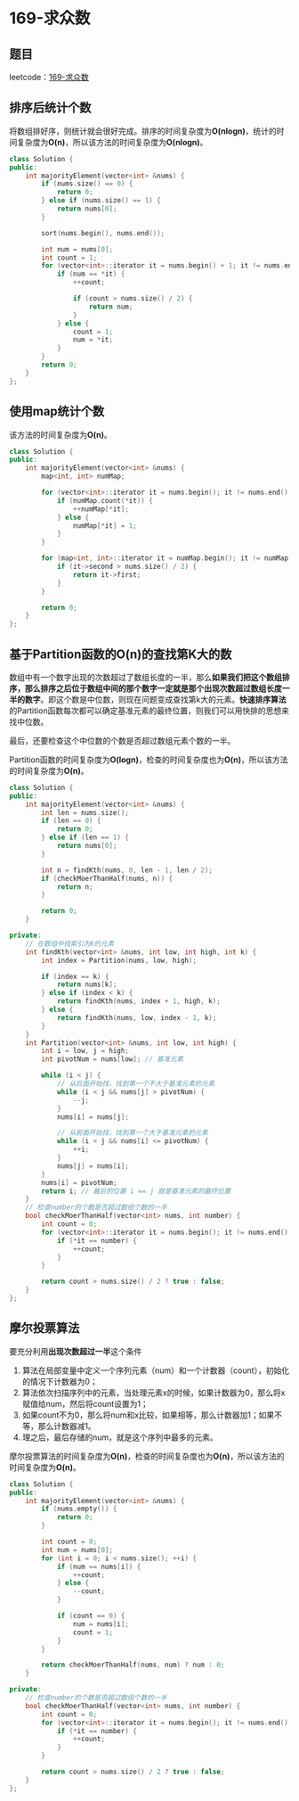 # 169-求众数

## 题目

leetcode：[169-求众数](https://leetcode-cn.com/problems/majority-element/)

## 排序后统计个数

将数组排好序，则统计就会很好完成。排序的时间复杂度为**O(nlogn)**，统计的时间复杂度为**O(n)**，所以该方法的时间复杂度为**O(nlogn)**。

```c++
class Solution {
public:
    int majorityElement(vector<int> &nums) {
        if (nums.size() == 0) {
            return 0;
        } else if (nums.size() == 1) {
            return nums[0];
        }

        sort(nums.begin(), nums.end());

        int num = nums[0];
        int count = 1;
        for (vector<int>::iterator it = nums.begin() + 1; it != nums.end(); ++it) {
            if (num == *it) {
                ++count;

                if (count > nums.size() / 2) {
                    return num;
                }
            } else {
                count = 1;
                num = *it;
            }
        }
        return 0;
    }
};
```



## 使用map统计个数

该方法的时间复杂度为**O(n)**。

```c++
class Solution {
public:
    int majorityElement(vector<int> &nums) {
        map<int, int> numMap;

        for (vector<int>::iterator it = nums.begin(); it != nums.end(); ++it) {
            if (numMap.count(*it)) {
                ++numMap[*it];
            } else {
                numMap[*it] = 1;
            }
        }

        for (map<int, int>::iterator it = numMap.begin(); it != numMap.end(); ++it) {
            if (it->second > nums.size() / 2) {
                return it->first;
            }
        }

        return 0;
    }
};
```

## 基于Partition函数的O(n)的查找第K大的数

数组中有一个数字出现的次数超过了数组长度的一半，那么**如果我们把这个数组排序，那么排序之后位于数组中间的那个数字一定就是那个出现次数超过数组长度一半的数字**。即这个数是中位数，则现在问题变成查找第k大的元素。**快速排序算法**的Partition函数每次都可以确定基准元素的最终位置，则我们可以用快排的思想来找中位数。

最后，还要检查这个中位数的个数是否超过数组元素个数的一半。

Partition函数的时间复杂度为**O(logn)**，检查的时间复杂度也为**O(n)**，所以该方法的时间复杂度为**O(n)**。

```c++
class Solution {
public:
    int majorityElement(vector<int> &nums) {
        int len = nums.size();
        if (len == 0) {
            return 0;
        } else if (len == 1) {
            return nums[0];
        }

        int n = findKth(nums, 0, len - 1, len / 2);
        if (checkMoerThanHalf(nums, n)) {
            return n;
        }

        return 0;
    }

private:
    // 在数组中找索引为k的元素
    int findKth(vector<int> &nums, int low, int high, int k) {
        int index = Partition(nums, low, high);

        if (index == k) {
            return nums[k];
        } else if (index < k) {
            return findKth(nums, index + 1, high, k);
        } else {
            return findKth(nums, low, index - 1, k);
        }
    }
    int Partition(vector<int> &nums, int low, int high) {
        int i = low, j = high;
        int pivotNum = nums[low]; // 基准元素

        while (i < j) {
            // 从后面开始找，找到第一个不大于基准元素的元素
            while (i < j && nums[j] > pivotNum) {
                --j;
            }
            nums[i] = nums[j];

            // 从前面开始找，找到第一个大于基准元素的元素
            while (i < j && nums[i] <= pivotNum) {
                ++i;
            }
            nums[j] = nums[i];
        }
        nums[i] = pivotNum;
        return i; // 最后的位置 i == j 就是基准元素的最终位置
    }
    // 检查number的个数是否超过数组个数的一半
    bool checkMoerThanHalf(vector<int> nums, int number) {
        int count = 0;
        for (vector<int>::iterator it = nums.begin(); it != nums.end(); ++it) {
            if (*it == number) {
                ++count;
            }
        }

        return count > nums.size() / 2 ? true : false;
    }
};
```

## 摩尔投票算法

要充分利用**出现次数超过一半**这个条件

1. 算法在局部变量中定义一个序列元素（num）和一个计数器（count），初始化的情况下计数器为0；
2. 算法依次扫描序列中的元素，当处理元素x的时候，如果计数器为0，那么将x赋值给num，然后将count设置为1；
3. 如果count不为0，那么将num和x比较，如果相等，那么计数器加1；如果不等，那么计数器减1。
4. 理之后，最后存储的num，就是这个序列中最多的元素。

摩尔投票算法的时间复杂度为**O(n)**，检查的时间复杂度也为**O(n)**，所以该方法的时间复杂度为**O(n)**。

```c++
class Solution {
public:
    int majorityElement(vector<int> &nums) {
        if (nums.empty()) {
            return 0;
        }

        int count = 0;
        int num = nums[0];
        for (int i = 0; i < nums.size(); ++i) {
            if (num == nums[i]) {
                ++count;
            } else {
                --count;
            }

            if (count == 0) {
                num = nums[i];
                count = 1;
            }
        }

        return checkMoerThanHalf(nums, num) ? num : 0;
    }

private:
    // 检查number的个数是否超过数组个数的一半
    bool checkMoerThanHalf(vector<int> nums, int number) {
        int count = 0;
        for (vector<int>::iterator it = nums.begin(); it != nums.end(); ++it) {
            if (*it == number) {
                ++count;
            }
        }

        return count > nums.size() / 2 ? true : false;
    }
};
```

